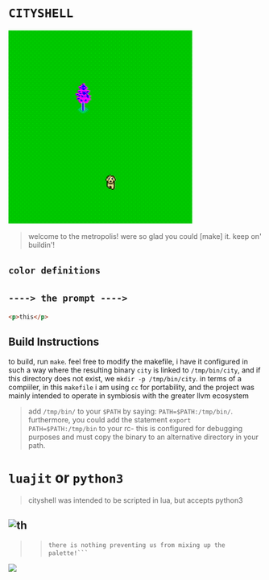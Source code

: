 # ```CITYSHELL```
![](dogshell.png)   

> welcome to the metropolis!
> were so glad you could [make] it.
> keep on' buildin'!


## ```color definitions```

## ```----> the prompt ---->```

```html
<p>this</p>
```
## Build Instructions 
to build, run ```make```.
feel free to modify the makefile,
i have it configured in such a way where the resulting binary 
```city``` is linked to ```/tmp/bin/city```, and if this directory
does not exist, we ```mkdir -p /tmp/bin/city```.
in terms of a compiiler, in this ```makefile``` i am using ```cc``` for portability,
and the project was mainly intended to 
operate in symbiosis with the greater llvm ecosystem
> add ```/tmp/bin/``` to your `$PATH` by saying:
`PATH=$PATH:/tmp/bin/`.
furthermore, you could add the statement `export PATH=$PATH:/tmp/bin` to your rc-
> this is configured for debugging purposes and must copy the binary to an alternative directory in your path.

# ```luajit``` or ```python3```
> cityshell was intended to be scripted in lua, but accepts python3

## ![th](mov.gif)

>
>> ```keep in mind, while we only use 8 colors,
>> there is nothing preventing us from mixing up the palette!```
>


![](cityshell.png)
```c
   
```
